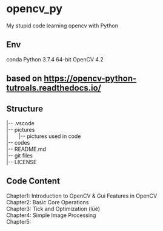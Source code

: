 # opencv_py

My stupid code learning opencv with Python

## Env

conda Python 3.7.4 64-bit
OpenCV 4.2

## based on https://opencv-python-tutroals.readthedocs.io/

## Structure

|-- .vscode  
|-- pictures  
|&emsp;&emsp;|-- pictures used in code  
|-- codes  
|-- README.md  
|-- git files  
|-- LICENSE  
 
## Code Content

Chapter1: Introduction to OpenCV & Gui Features in OpenCV  
Chapter2: Basic Core Operations  
Chapter3: Tick and Optimization (lüè)  
Chapter4: Simple Image Processing  
Chapter5:  

